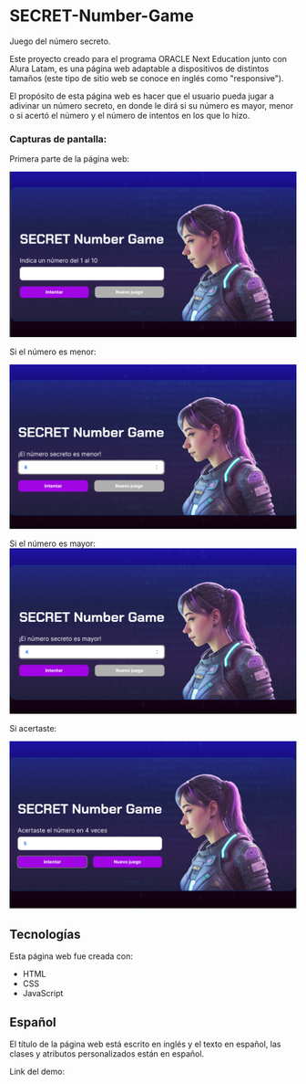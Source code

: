 # SECRET-Number-Game
Juego del número secreto.

Este proyecto creado para el programa ORACLE Next Education junto con Alura Latam, es una página web adaptable a dispositivos de distintos tamaños (este tipo de sitio web se conoce en inglés como "responsive"). 

El propósito de esta página web es hacer que el usuario pueda jugar a adivinar un número secreto, en donde le dirá si su número es mayor, menor o si acertó el número y el número de intentos en los que lo hizo.

### Capturas de pantalla:

Primera parte de la página web:

![Primera parte de la página web](secret-number-game-main.png) 

Si el número es menor:

![Menor](secret-number-game-menor.png)

Si el número es mayor:
![Mayor](secret-number-game-mayor.png)

Si acertaste:

![Acertar](secret-number-game-acertaste.png)

## Tecnologías

Esta página web fue creada con:

* HTML
* CSS
* JavaScript 


## Español

El título de la página web está escrito en inglés y el texto en español, las clases y atributos personalizados están en español.

Link del demo:





